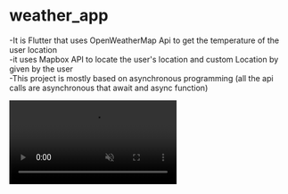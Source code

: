 # weather_app
-It is Flutter that uses OpenWeatherMap Api to get the temperature of the user location
<br/>
-it uses Mapbox API to locate the user's location and custom Location by given by the user
<br />
-This project is mostly based on asynchronous programming (all the api calls are asynchronous that await and async function)
<br/>

<video src="https://drive.google.com/file/d/1rl2eCWo4FefS1tm1qAiDBs_xYMk3UAEQ/view?usp=sharing" data-canonical-src="https://user-images.githubusercontent.com/6877923/115474571-03c75800-a23e-11eb-8096-8973aad5fa9f.mp4" controls="controls" muted="muted" class="d-block rounded-bottom-2 border-top width-fit" style="max-height:640px;">

  </video>
